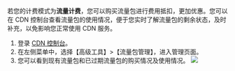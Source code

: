 若您的计费模式为**流量计费**，您可以购买流量包进行费用抵扣，更加优惠。您可以在 CDN 控制台查看流量包的使用情况，便于您实时了解流量包的剩余状态，及时补充，以免影响您正常使用 CDN 服务。

1. 登录 [CDN 控制台](https://console.cloud.tencent.com/cdn)。
2. 在左侧菜单中，选择【高级工具】>【流量包管理】，进入管理页面。
3. 您可以看到现有流量包和已过期流量包的购买情况及使用情况。
![](https://main.qcloudimg.com/raw/6f4b74103fede5d45f8ec443bb3385d3.png)
